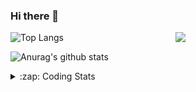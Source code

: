 ### Hi there 👋

<!--
**tao8687/tao8687** is a ✨ _special_ ✨ repository because its `README.md` (this file) appears on your GitHub profile.

Here are some ideas to get you started:

- 🔭 I’m currently working on ...
- 🌱 I’m currently learning ...
- 👯 I’m looking to collaborate on ...
- 🤔 I’m looking for help with ...
- 💬 Ask me about ...
- 📫 How to reach me: ...
- 😄 Pronouns: ...
- ⚡ Fun fact: ...
-->

<img align='right' src="https://media.giphy.com/media/M9gbBd9nbDrOTu1Mqx/giphy.gif" width="240">

  
![Top Langs](https://github-readme-stats.vercel.app/api/top-langs/?username=tao8687&layout=compact&title_color=23238E&text_color=A67D3D)

![Anurag's github stats](https://github-readme-stats.vercel.app/api?username=tao8687&show_icons=true&&text_color=A67D3D&title_color=23238E&show_icons=false&count_private=true&hide=stars)

<details>
  <summary>:zap: Coding Stats</summary>
  <br>
    
<!--START_SECTION:waka-->
![Code Time](http://img.shields.io/badge/Code%20Time-1%2C206%20hrs%2017%20mins-blue)

![Profile Views](http://img.shields.io/badge/Profile%20Views-0-blue)

**🐱 My GitHub Data** 

> 📦 1.5 MB Used in GitHub's Storage 
 > 
> 🏆 133 Contributions in the Year 2023
 > 
> 🚫 Not Opted to Hire
 > 
> 📜 50 Public Repositories 
 > 
> 🔑 23 Private Repositories 
 > 
**I'm an Early 🐤** 

```text
🌞 Morning                1001 commits        █████████████████████░░░░   83.07 % 
🌆 Daytime                84 commits          ██░░░░░░░░░░░░░░░░░░░░░░░   06.97 % 
🌃 Evening                116 commits         ██░░░░░░░░░░░░░░░░░░░░░░░   09.63 % 
🌙 Night                  4 commits           ░░░░░░░░░░░░░░░░░░░░░░░░░   00.33 % 
```
📅 **I'm Most Productive on Wednesday** 

```text
Monday                   174 commits         ████░░░░░░░░░░░░░░░░░░░░░   14.44 % 
Tuesday                  161 commits         ███░░░░░░░░░░░░░░░░░░░░░░   13.36 % 
Wednesday                227 commits         █████░░░░░░░░░░░░░░░░░░░░   18.84 % 
Thursday                 152 commits         ███░░░░░░░░░░░░░░░░░░░░░░   12.61 % 
Friday                   169 commits         ████░░░░░░░░░░░░░░░░░░░░░   14.02 % 
Saturday                 165 commits         ███░░░░░░░░░░░░░░░░░░░░░░   13.69 % 
Sunday                   157 commits         ███░░░░░░░░░░░░░░░░░░░░░░   13.03 % 
```


📊 **This Week I Spent My Time On** 

```text
🕑︎ Time Zone: Asia/Shanghai

💬 Programming Languages: 
C                        30 hrs 11 mins      ████████████████░░░░░░░░░   62.77 % 
Text                     6 hrs 33 mins       ███░░░░░░░░░░░░░░░░░░░░░░   13.65 % 
Python                   5 hrs 39 mins       ███░░░░░░░░░░░░░░░░░░░░░░   11.75 % 
C++                      2 hrs 14 mins       █░░░░░░░░░░░░░░░░░░░░░░░░   04.67 % 
Makefile                 1 hr 36 mins        █░░░░░░░░░░░░░░░░░░░░░░░░   03.33 % 

🔥 Editors: 
VS Code                  48 hrs 6 mins       █████████████████████████   100.00 % 

🐱‍💻 Projects: 
vc0768                   46 hrs 47 mins      ████████████████████████░   97.29 % 
VC0768_NPU_ToolKits_V1.0.1 hr 2 mins         █░░░░░░░░░░░░░░░░░░░░░░░░   02.15 % 
caffe                    10 mins             ░░░░░░░░░░░░░░░░░░░░░░░░░   00.36 % 
TS0845_208               5 mins              ░░░░░░░░░░░░░░░░░░░░░░░░░   00.19 % 
pto2caffe                0 secs              ░░░░░░░░░░░░░░░░░░░░░░░░░   00.01 % 

💻 Operating System: 
Linux                    48 hrs 6 mins       █████████████████████████   100.00 % 
```

**I Mostly Code in Python** 

```text
Python                   9 repos             ████████░░░░░░░░░░░░░░░░░   31.03 % 
C++                      7 repos             ██████░░░░░░░░░░░░░░░░░░░   24.14 % 
JavaScript               2 repos             ██░░░░░░░░░░░░░░░░░░░░░░░   06.90 % 
Batchfile                1 repo              █░░░░░░░░░░░░░░░░░░░░░░░░   03.45 % 
HTML                     1 repo              █░░░░░░░░░░░░░░░░░░░░░░░░   03.45 % 
```



**Timeline**

![Lines of Code chart](https://raw.githubusercontent.com/tao8687/tao8687/master/assets/bar_graph.png)


 Last Updated on 11/05/2023 01:21:48 UTC
<!--END_SECTION:waka-->
</details>
